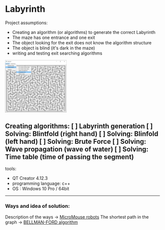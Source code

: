 # Labyrinth
Project assumptions:
- Creating an algorithm (or algorithms) to generate the correct Labyrinth
- The maze has one entrance and one exit
- The object looking for the exit does not know the algorithm structure
- The object is blind (it's dark in the maze)
- writing and testing exit searching algorithms

<img src="./projectScreenImage/Labyrinth02.png" width=200 />

Creating algorithms:
 [ ] Labyrinth generation
 [ ] Solving: Blintfold (right hand)
 [ ] Solving: Blinfold (left hand)
 [ ] Solving: Brute Force
 [ ] Solving: Wave propagation (wave of water)
 [ ] Solving: Time table (time of passing the segment)
---
tools:
- QT Creator 4.12.3
- programming language: c++
- OS : Windows 10 Pro / 64bit
---
### Ways and idea of solution:
Description of the ways -> [MicroMouse robots](https://forbot.pl/blog/roboty-micromouse-5-metod-przeszukiwania-labiryntu-id17354)
The shortest path in the graph -> [BELLMAN-FORD algorithm](https://pl.wikipedia.org/wiki/Algorytm_Bellmana-Forda)